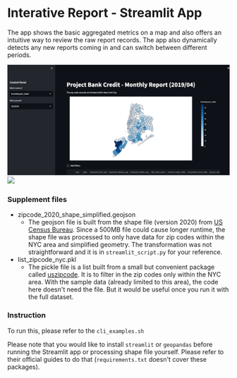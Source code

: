 # Interative Report - Streamlit App

The app shows the basic aggregated metrics on a map and also offers an intuitive way to review the raw report records. The app also dynamically detects any new reports coming in and can switch between different periods. 

![](https://github.com/HiIamJeff/project-bank-credit/blob/main/assets/app_part1.gif)
![](https://github.com/HiIamJeff/project-bank-credit/blob/main/assets/app_part2.gif)

### Supplement files
- zipcode_2020_shape_simplified.geojson
  - The geojson file is built from the shape file (version 2020) from [US Census Bureau](https://www.census.gov/geographies/mapping-files/time-series/geo/tiger-line-file.2020.html#list-tab-790442341). 
  Since a 500MB file could cause longer runtime, the shape file was processed to only have data for zip codes within the NYC area and simplified geometry. The transformation was not straightforward and it is in `streamlit_script.py` for your reference.
- list_zipcode_nyc.pkl
  - The pickle file is a list built from a small but convenient package called [uszipcode](https://github.com/MacHu-GWU/uszipcode-project). It is to filter in the zip codes only within the NYC area.
  With the sample data (already limited to this area), the code here doesn't need the file. But it would be useful once you run it with the full dataset.


### Instruction
To run this, please refer to the `cli_examples.sh`

Please note that you would like to install `streamlit` or `geopandas` before running the Streamlit app or processing shape file yourself. Please refer to their official guides to do that (`requirements.txt` doesn't cover these packages).


